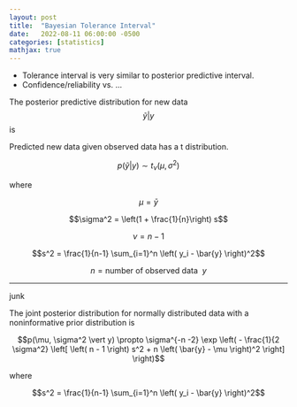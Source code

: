 ```yaml
---
layout: post
title:  "Bayesian Tolerance Interval"
date:   2022-08-11 06:00:00 -0500
categories: [statistics]
mathjax: true
---
```


- Tolerance interval is very similar to posterior predictive interval.
- Confidence/reliability vs. ...



The posterior predictive distribution for new data $$\tilde{y} \vert y$$ is

Predicted new data given observed data has a t distribution.

$$p(\tilde{y} \vert y) \sim t_\nu (\mu, \sigma^2)$$

where

$$\mu = \bar{y}$$

$$\sigma^2 = \left(1 + \frac{1}{n}\right) s$$

$$\nu = n - 1$$

$$s^2 = \frac{1}{n-1} \sum_{i=1}^n \left( y_i - \bar{y} \right)^2$$

$$n = \text{number of observed data } \: y$$

----

junk


The joint posterior distribution for normally distributed data with a noninformative prior distribution is

$$p(\mu, \sigma^2 \vert y) \propto \sigma^{-n -2} \exp \left( - \frac{1}{2 \sigma^2} \left[ \left( n - 1 \right) s^2 + n \left( \bar{y} - \mu \right)^2 \right] \right)$$

where

$$s^2 = \frac{1}{n-1} \sum_{i=1}^n \left( y_i - \bar{y} \right)^2$$
